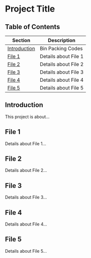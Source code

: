# Project Title

## Table of Contents

| Section       | Description                         |
|---------------|-------------------------------------|
| [Introduction](#introduction) | Bin Packing Codes          |
| [File 1](#file-1)       | Details about File 1             |
| [File 2](#file-2)       | Details about File 2             |
| [File 3](#file-3)       | Details about File 3             |
| [File 4](#file-4)       | Details about File 4             |
| [File 5](#file-5)       | Details about File 5             |

## Introduction
This project is about...

## File 1
Details about File 1...

## File 2
Details about File 2...

## File 3
Details about File 3...

## File 4
Details about File 4...

## File 5
Details about File 5...

